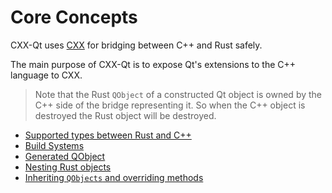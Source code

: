 <!--
SPDX-FileCopyrightText: 2021 Klarälvdalens Datakonsult AB, a KDAB Group company <info@kdab.com>
SPDX-FileContributor: Andrew Hayzen <andrew.hayzen@kdab.com>
SPDX-FileContributor: Leon Matthes <leon.matthes@kdab.com>

SPDX-License-Identifier: MIT OR Apache-2.0
-->

# Core Concepts

CXX-Qt uses [CXX](https://cxx.rs/) for bridging between C++ and Rust safely.

The main purpose of CXX-Qt is to expose Qt's extensions to the C++ language to CXX.

> Note that the Rust `QObject` of a constructed Qt object is owned by the C++ side of the bridge representing it. So when the C++ object is destroyed the Rust object will be destroyed.

- [Supported types between Rust and C++](./types.md)
- [Build Systems](./build_systems.md)
- [Generated QObject](./generated_qobject.md)
- [Nesting Rust objects](./nested_objects.md)
- [Inheriting `QObjects` and overriding methods](./inheritance.md)
